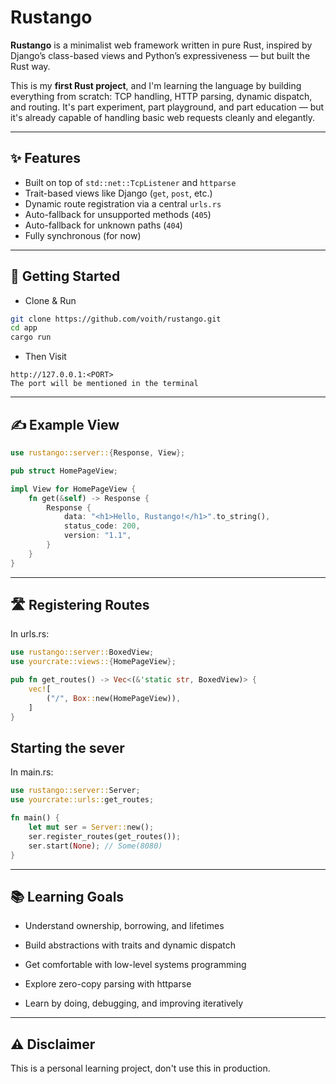 # Rustango

**Rustango** is a minimalist web framework written in pure Rust, inspired by Django’s class-based views and Python’s expressiveness — but built the Rust way.

This is my **first Rust project**, and I'm learning the language by building everything from scratch: TCP handling, HTTP parsing, dynamic dispatch, and routing. It's part experiment, part playground, and part education — but it's already capable of handling basic web requests cleanly and elegantly.

---

## ✨ Features

- Built on top of `std::net::TcpListener` and `httparse`
- Trait-based views like Django (`get`, `post`, etc.)
- Dynamic route registration via a central `urls.rs`
- Auto-fallback for unsupported methods (`405`)
- Auto-fallback for unknown paths (`404`)
- Fully synchronous (for now)

---

## 🚀 Getting Started

-  Clone & Run

```bash
git clone https://github.com/voith/rustango.git
cd app
cargo run
```

- Then Visit 
```text
http://127.0.0.1:<PORT>
The port will be mentioned in the terminal
```

---
## ✍️ Example View
```rust
use rustango::server::{Response, View};

pub struct HomePageView;

impl View for HomePageView {
    fn get(&self) -> Response {
        Response {
            data: "<h1>Hello, Rustango!</h1>".to_string(),
            status_code: 200,
            version: "1.1",
        }
    }
}
```

---

## 🛣️ Registering Routes
In urls.rs:
```rust
use rustango::server::BoxedView;
use yourcrate::views::{HomePageView};

pub fn get_routes() -> Vec<(&'static str, BoxedView)> {
    vec![
        ("/", Box::new(HomePageView)),
    ]
}
```
## Starting the sever
In main.rs:
```rust
use rustango::server::Server;
use yourcrate::urls::get_routes;

fn main() {
    let mut ser = Server::new();
    ser.register_routes(get_routes());
    ser.start(None); // Some(8080)
}
```

---

## 📚 Learning Goals
- Understand ownership, borrowing, and lifetimes

- Build abstractions with traits and dynamic dispatch

- Get comfortable with low-level systems programming

- Explore zero-copy parsing with httparse

- Learn by doing, debugging, and improving iteratively 

---

## ⚠️ Disclaimer
This is a personal learning project, don't use this in production.
